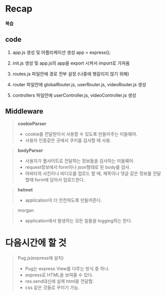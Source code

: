 # Recap

**복습**

## code

1. app.js 생성 및 어플리케이션 생성 app = express();

2. init.js 생성 및 app.js의 app을 export 시켜서 import로 가져옴

3. routes.js 파일안에 경로 전부 설정 (나중에 헷갈리지 않기 위해)

4. router 파일안에 globalRouter.js, userRouter.js, videoRouter.js 생성

5. controllers 파일안에 userController.js, videoController.js 생성

## Middleware

>**cookieParser**    
>* cookie를 전달받아서 사용할 수 있도록 만들어주는 미들웨어.   
>* 사용자 인증같은 곳에서 쿠키를 검사할 때 사용.

>**bodyParser**   
>* 사용자가 웹사이트로 전달하는 정보들을 검사하는 미들웨어.
>* request정보에서 form이나 json형태로 된 body를 검사. 
>* 아바타의 사진이나 비디오를 업로드 할 때, 제목이나 댓글 같은 정보를 전달할때 form에 담아서 업로드한다.

>**helmet**   
>* application이 더 안전하도록 만들어준다.

>morgan   
>* application에서 발생하는 모든 일들을 logging하는 한다.

# 다음시간에 할 것

>Pug.js(express에 설치)
>* Pug는 express View를 다루는 방식 중 하나.
>* express로 HTML을 보여줄 수 있다.
>* res.send대신에 실제 html을 전달함.
>* css 같은 것들로 꾸미기 가능.
